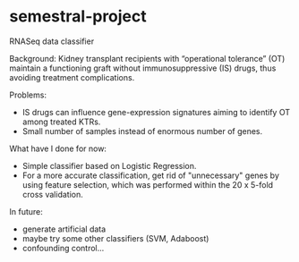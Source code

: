 # semestral-project
RNASeq data classifier

Background: Kidney transplant recipients with “operational tolerance” (OT) maintain a functioning graft without immunosuppressive (IS) drugs, thus avoiding treatment complications. 

Problems: 
- IS drugs can influence gene-expression signatures aiming to identify OT among treated KTRs.
- Small number of samples instead of enormous number of genes.

What have I done for now:
- Simple classifier based on Logistic Regression. 
- For a more accurate classification, get rid of "unnecessary" genes by using feature selection, which was performed within the 20 x 5-fold cross validation.

In future:
- generate artificial data
- maybe try some other classifiers (SVM, Adaboost)
- confounding control...
